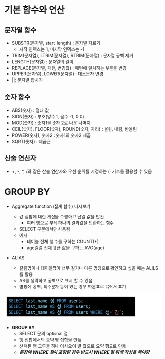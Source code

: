 # 기본 함수와 연산

## 문자열 함수

- SUBSTR(문자열, start, length) : 문자열 자르기
  - 시작 인덱스는 1, 마지막 인덱스는 -1
- TRIM(문자열), LTRIM(문자열), RTRIM(문자열) : 문자열 공백 제거
- LENGTH(문자열) : 문자열의 길이
- REPLACE(문자열, 패턴, 변경값) : 패턴에 일치하는 부분을 변경
- UPPER(문자열), LOWER(문자열) : 대소문자 변경
- ||: 문자열 합치기

## 숫자 함수

- ABS(숫자) : 절대 값
- SIGN(숫자) : 부호(양수 1, 음수 -1, 0 0)
- MOD(숫자) : 숫자1을 숫자 2로 나운 나머지
- CEIL(숫자), FLOOR(숫자), ROUND(숫자, 자리) : 올림, 내림, 반올림
- POWER(숫자1, 숫자2 : 숫자1의 숫자2 제곱
- SQRT(숫자) : 제곱근

## 산술 연산자

- +, -, *, /와 같은 산술 연산자와 우선 순위를 지정하는 () 기호를 활용할 수 있음 

# GROUP BY

- Aggregate function (집계 함수) 다시보기
  - 값 집합에 대한 계산을 수행하고 단일 값을 반환
    - 여러 행으로 부터 하나의 결과값을 반환하는 함수
  - SELECT 구문에서만 사용됨
  - 예시
    - 테이블 전체 행 수를 구하는 COUNT(*)
    - age컬럼 전체 평균 값을 구하는 AVG(age)

- ALIAS
  - 칼럼명이나 테이블명이 너무 길거나 다른 명칭으로 확인하고 싶을 때는 ALILS를 활용
  - AS를 생략하고 공백으로 표시 할 수 있음
  - 별칭에 공백, 특수문자 등이 있는 경우 따옴표로 묶어서 표기

![image-20230109155242922](assets/image-20230109155242922.png)





- __GROUP BY__
  - SELECT 문의 optional 절
  - 행 집합에서의 요약 행 집합을 만듦
  - 선택된 행 그루을 하나 이사으이 열 값으로 요약 행으로 만듦
  - ___문장에 WHERE 절이 포함된 경우 반드시 WHERE 절 뒤에 작성을 해야함___



